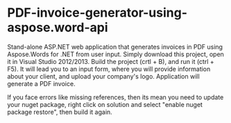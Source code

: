 # PDF-invoice-generator-using-aspose.word-api
Stand-alone ASP.NET web application that generates invoices in PDF using Aspose.Words for .NET from user input. Simply download this project, open it in Visual Studio 2012/2013. Build the project (crtl + B), and run it (ctrl + F5). It will lead you to an input form, where you will provide information about your client, and upload your company's logo. Application will generate a PDF invoice.

If you face errors like missing references, then its mean you need to update your nuget package, right click on solution and select "enable nuget package restore", then build it again.
